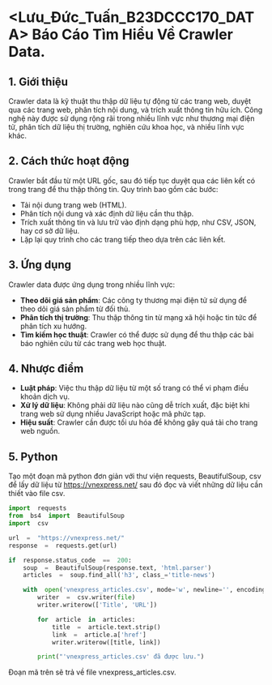 # <Lưu_Đức_Tuấn_B23DCCC170_DATA> Báo Cáo Tìm Hiểu Về Crawler Data.

## 1. Giới thiệu
Crawler data là kỹ thuật thu thập dữ liệu tự động từ các trang web, duyệt qua các trang web, phân tích nội dung, và trích xuất thông tin hữu ích. Công nghệ này được sử dụng rộng rãi trong nhiều lĩnh vực như thương mại điện tử, phân tích dữ liệu thị trường, nghiên cứu khoa học, và nhiều lĩnh vực khác.

## 2. Cách thức hoạt động
Crawler bắt đầu từ một URL gốc, sau đó tiếp tục duyệt qua các liên kết có trong trang để thu thập thông tin. Quy trình bao gồm các bước:
- Tải nội dung trang web (HTML).
- Phân tích nội dung và xác định dữ liệu cần thu thập.
- Trích xuất thông tin và lưu trữ vào định dạng phù hợp, như CSV, JSON, hay cơ sở dữ liệu.
- Lặp lại quy trình cho các trang tiếp theo dựa trên các liên kết.

## 3. Ứng dụng
Crawler data được ứng dụng trong nhiều lĩnh vực:
- **Theo dõi giá sản phẩm**: Các công ty thương mại điện tử sử dụng để theo dõi giá sản phẩm từ đối thủ.
- **Phân tích thị trường**: Thu thập thông tin từ mạng xã hội hoặc tin tức để phân tích xu hướng.
- **Tìm kiếm học thuật**: Crawler có thể được sử dụng để thu thập các bài báo nghiên cứu từ các trang web học thuật.

## 4. Nhược điểm
- **Luật pháp**: Việc thu thập dữ liệu từ một số trang có thể vi phạm điều khoản dịch vụ.
- **Xử lý dữ liệu**: Không phải dữ liệu nào cũng dễ trích xuất, đặc biệt khi trang web sử dụng nhiều JavaScript hoặc mã phức tạp.
- **Hiệu suất**: Crawler cần được tối ưu hóa để không gây quá tải cho trang web nguồn.

## 5. Python
Tạo một đoạn mã python đơn giản với thư viện requests, BeautifulSoup, csv để lấy dữ liệu từ https://vnexpress.net/ sau đó đọc và viết những dữ liệu cần thiết vào file csv.

```python
import  requests
from  bs4  import  BeautifulSoup
import  csv

url  =  "https://vnexpress.net/"
response  =  requests.get(url)

if  response.status_code  ==  200:
	soup  =  BeautifulSoup(response.text, 'html.parser')
	articles  =  soup.find_all('h3', class_='title-news')

	with  open('vnexpress_articles.csv', mode='w', newline='', encoding='utf-8') as  file:
		writer  =  csv.writer(file)
		writer.writerow(['Title', 'URL'])

		for  article  in  articles:
			title  =  article.text.strip()
			link  =  article.a['href']
			writer.writerow([title, link])

		print("'vnexpress_articles.csv' đã được lưu.")
```
Đoạn mã trên sẽ trả về file vnexpress_articles.csv.
